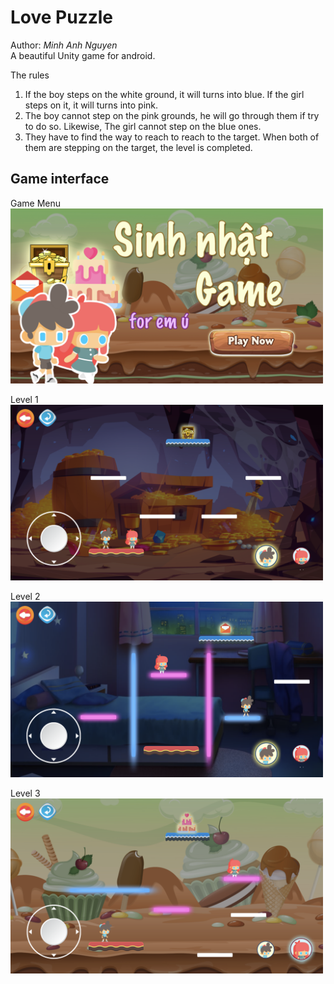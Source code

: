# Love Puzzle
Author: *Minh Anh Nguyen*  
A beautiful Unity game for android.  

The rules  
1. If the boy steps on the white ground, it will turns into blue. If the girl steps on it, it will turns into pink.  
2. The boy cannot step on the pink grounds, he will go through them if try to do so. Likewise, The girl cannot step on the blue ones.  
3. They have to find the way to reach to reach to the target. When both of them are stepping on the target, the level is completed.

## Game interface
Game Menu  
<img src="Assets/screenshots/intro.png" alt="intro" width=500 />

Level 1  
<img src="Assets/screenshots/level1.png" alt="level1" width=500 />

Level 2  
<img src="Assets/screenshots/level2.png" alt="level2" width=500 />

Level 3  
<img src="Assets/screenshots/level3.png" alt="level3" width=500 />
